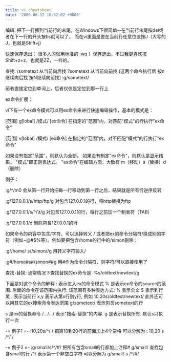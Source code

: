 ```yaml
---
title: vi cheatsheet
date: '2006-06-12 18:32:02 +0800'
---
```

编辑:
把下一行挪到当前行的末尾，在Windows下很简单--在当前行末尾按del或者在下一行的开头按bs就可以了，
而在vi里面是要在当前行任意位置按J（大写的J，也就是Shift+j）

快速保存退出：
很多人习惯用标准的 :wq！ 保存退出，不过我更喜欢按Shift+z+z，也就是ZZ，一样的。

查找:
/sometext 从当前向后找
?sometext 从当前向前找 (这两个命令执行后 按n继续向后找 按N继续向前找)
:g/sometext/

前者直接定位到单词上，后者仅仅是定位到那一行上

ex命令扩展：

vi下有一个ex命令模式可以用ex命令来进行快速编辑操作，基本的模式是：

[范围] g[lobal] /模式/ [ex命令] 在指定的"范围"内，对匹配"模式"的行执行"ex命令"

[范围] v[lobal] /模式/ [ex命令] 在指定的"范围"内，对不匹配"模式"的行执行"ex命令"

如果没有指定"范围"，则默认为全部。
如果没有制定"ex命令"，则默认是显示结果。
"模式"即正则表达式。
"ex命令"在编辑方面，大致有 m（移动）s（替换）d（删除）

例子：

:g/^/m0 会从第一行开始把每一行移动到第一行之后，结果就是所有行逆序反转

:g/127.0.0.1/s/http/ftp/g     对包含127.0.0.1的行，将http替换为ftp

:g/127.0.0.1/s/^/\t/g         对包含127.0.0.1的行，每行之前加一个制表符（TAB）

:g/127.0.0.1/d                删除包含127.0.0.1的行

如果命令的内容中包含/字符，可以选择转义 \/ 或者把ex的命令分隔符/换成别的字符（例如~@#$%等）。例如要把包含/home的行中的/simon删除：

:g/\/home/ s/\/simon//g  用转义字符输入/

:g#/home#s#/simon##g 用#作为命令分隔符，则字符/可以直接使用了

查找-替换:
通常情况下查找替换的ex命令是
:%s/oldtext/newtext/g

下面是对这个命令的解释
: 表示进入ex的命令模式
% 是表示ex命令的source的范围. 后面的命令在该范围内执行. 该范围有多种表达方式:
    % 表示全文
    $ 表示到行尾
    . 表示当前行
    x,y 表示从第x行到y行, 例如 10,20s/oldtext/newtext/
    此外还可以用其它的ex搜索命令表达范围
    g/sometext/ 表示包含sometext的行

s 是ex的替换命令
/.../.../ 表示"搜索-替换"的内容.
g 是表示替换所有. 默认s只执行一次

-= 例子1 =-
:10,20s/^/    /    把第10到20行的前面加上4个空格
可以分解为  :  10,20  s  /^/    /

-= 例子2 =-
:g/small/s/^/#/   把所有包含small的行都加上注释#
g/small/ 查找包含small的行
/^/ 表示第一个非空白字符
可以分解为 g/small/   s   /^/#/

